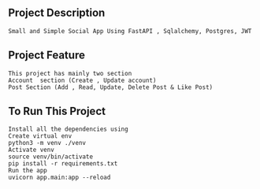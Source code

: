 ## Project  Description
	Small and Simple Social App Using FastAPI , Sqlalchemy, Postgres, JWT 

## Project Feature
	This project has mainly two section
	Account  section (Create , Update account)
	Post Section (Add , Read, Update, Delete Post & Like Post)

## To Run This Project
	Install all the dependencies using  
	Create virtual env 
	python3 -m venv ./venv
	Activate venv 
	source venv/bin/activate
	pip install -r requirements.txt
	Run the app 
	uvicorn app.main:app --reload